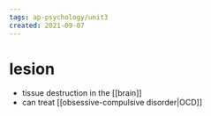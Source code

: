 ```yaml
---
tags: ap-psychology/unit3 
created: 2021-09-07
---
```


# lesion

- tissue destruction in the [[brain]]
- can treat [[obsessive-compulsive disorder|OCD]] 
